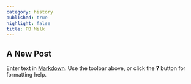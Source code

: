 ```yaml
---
category: history
published: true
highlight: false
title: PB Milk
---
```

## A New Post

Enter text in [Markdown](http://daringfireball.net/projects/markdown/). Use the toolbar above, or click the **?** button for formatting help.
